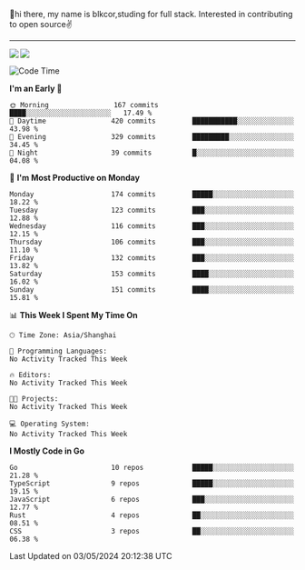 👋hi there, my name is blkcor,studing for full stack.
Interested in contributing to open source✌️

<hr/>

![](https://github-readme-stats.vercel.app/api?username=blkcor)
<a href="https://github.com/blkcor/github-readme-stats">
    <img align="left" src="https://github-readme-stats.vercel.app/api/top-langs/?username=blkcor&hide=jupyter%20notebook,shaderlab,tex,c%23&langs_count=9" />
</a>


<!--START_SECTION:waka-->
![Code Time](http://img.shields.io/badge/Code%20Time-1%2C040%20hrs%2035%20mins-blue)

**I'm an Early 🐤** 

```text
🌞 Morning                167 commits         ████░░░░░░░░░░░░░░░░░░░░░   17.49 % 
🌆 Daytime                420 commits         ███████████░░░░░░░░░░░░░░   43.98 % 
🌃 Evening                329 commits         █████████░░░░░░░░░░░░░░░░   34.45 % 
🌙 Night                  39 commits          █░░░░░░░░░░░░░░░░░░░░░░░░   04.08 % 
```
📅 **I'm Most Productive on Monday** 

```text
Monday                   174 commits         █████░░░░░░░░░░░░░░░░░░░░   18.22 % 
Tuesday                  123 commits         ███░░░░░░░░░░░░░░░░░░░░░░   12.88 % 
Wednesday                116 commits         ███░░░░░░░░░░░░░░░░░░░░░░   12.15 % 
Thursday                 106 commits         ███░░░░░░░░░░░░░░░░░░░░░░   11.10 % 
Friday                   132 commits         ███░░░░░░░░░░░░░░░░░░░░░░   13.82 % 
Saturday                 153 commits         ████░░░░░░░░░░░░░░░░░░░░░   16.02 % 
Sunday                   151 commits         ████░░░░░░░░░░░░░░░░░░░░░   15.81 % 
```


📊 **This Week I Spent My Time On** 

```text
🕑︎ Time Zone: Asia/Shanghai

💬 Programming Languages: 
No Activity Tracked This Week

🔥 Editors: 
No Activity Tracked This Week

🐱‍💻 Projects: 
No Activity Tracked This Week

💻 Operating System: 
No Activity Tracked This Week
```

**I Mostly Code in Go** 

```text
Go                       10 repos            █████░░░░░░░░░░░░░░░░░░░░   21.28 % 
TypeScript               9 repos             █████░░░░░░░░░░░░░░░░░░░░   19.15 % 
JavaScript               6 repos             ███░░░░░░░░░░░░░░░░░░░░░░   12.77 % 
Rust                     4 repos             ██░░░░░░░░░░░░░░░░░░░░░░░   08.51 % 
CSS                      3 repos             ██░░░░░░░░░░░░░░░░░░░░░░░   06.38 % 
```




 Last Updated on 03/05/2024 20:12:38 UTC
<!--END_SECTION:waka-->


